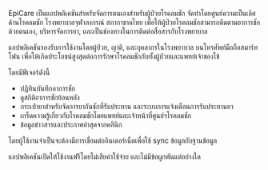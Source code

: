 EpiCare เป็นแอปพลิเคชันสำหรับจัดการตนเองสำหรับผู้ป่วยโรคลมชัก จัดทำโดยศูนย์ความเป็นเลิศด้านโรคลมชัก โรงพยาบาลจุฬาลงกรณ์ สภากาชาดไทย เพื่อให้ผู้ป่วยโรคลมชักสามารถติดตามอาการชักด้วยตนเอง, บริหารจัดการยา, และเป็นช่องทางในการติดต่อสื่อสารกับโรงพยาบาล

แอปพลิเคชันรองรับการใช้งานโดยผู้ป่วย, ญาติ, และบุคลากรในโรงพยาบาล บนโทรศัพท์มือถือสมาร์ทโฟน เพื่อให้เกิดประโยชน์สูงสุดต่อการรักษาโรคลมชักกับทั้งผู้ป่วยและแพทย์เจ้าของไข้

โดยมีฟีเจอร์ดังนี้
- ปฏิทินบันทึกอาการชัก
- ดูสถิติอาการชักย้อนหลัง
- กระเป๋ายาสำหรับจัดการยากันชักที่รับประทาน และระบบการแจ้งเตือนการรับประทานยา
- เกร็ดความรู้เกี่ยวกับโรคลมชักโดยแพทย์และเจ้าหน้าที่ศูนย์ฯโรคลมชัก
- ข้อมูลข่าวสารและประกาศล่าสุดจากคลินิก

โดยผู้ใช้งานจำเป็นจะต้องมีการเชื่อมต่ออินเตอร์เน็ตเพื่อใช้ sync ข้อมูลกับฐานข้อมูล

แอปพลิเคชันเปิดให้ใช้งานฟรีโดยไม่เสียค่าใช้จ่าย และไม่มีข้อผูกพันแต่อย่างใด